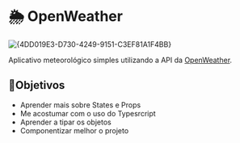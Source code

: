 # 🌦 OpenWeather
![{4DD019E3-D730-4249-9151-C3EF81A1F4BB}](https://github.com/user-attachments/assets/cc879b25-cf8d-423e-8d28-94fc1ff72d10)

Aplicativo meteorológico simples utilizando a API da [OpenWeather](https://openweathermap.org/).

## 🎯Objetivos
- Aprender mais sobre States e Props
- Me acostumar com o uso do Typesrcript
- Aprender a tipar os objetos
- Componentizar melhor o projeto
